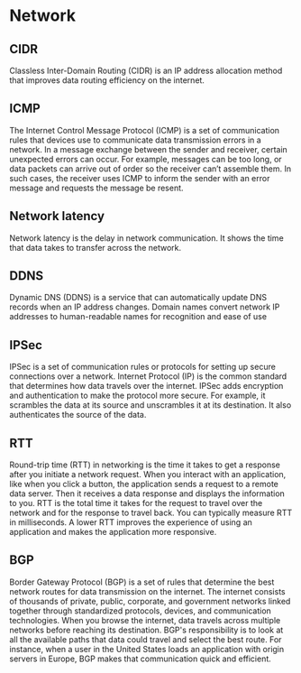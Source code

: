 # Network


## CIDR

Classless Inter-Domain Routing (CIDR) is an IP address allocation method that improves data routing efficiency on the internet.

## ICMP

The Internet Control Message Protocol (ICMP) is a set of communication rules that devices use to communicate data transmission errors in a network. In a message exchange between the sender and receiver, certain unexpected errors can occur. For example, messages can be too long, or data packets can arrive out of order so the receiver can’t assemble them. In such cases, the receiver uses ICMP to inform the sender with an error message and requests the message be resent.

## Network latency 

Network latency is the delay in network communication. It shows the time that data takes to transfer across the network.

## DDNS

Dynamic DNS (DDNS) is a service that can automatically update DNS records when an IP address changes. Domain names convert network IP addresses to human-readable names for recognition and ease of use

## IPSec

IPSec is a set of communication rules or protocols for setting up secure connections over a network. Internet Protocol (IP) is the common standard that determines how data travels over the internet. IPSec adds encryption and authentication to make the protocol more secure. For example, it scrambles the data at its source and unscrambles it at its destination. It also authenticates the source of the data. 




## RTT

Round-trip time (RTT) in networking is the time it takes to get a response after you initiate a network request. When you interact with an application, like when you click a button, the application sends a request to a remote data server. Then it receives a data response and displays the information to you. RTT is the total time it takes for the request to travel over the network and for the response to travel back. You can typically measure RTT in milliseconds. A lower RTT improves the experience of using an application and makes the application more responsive.


## BGP

Border Gateway Protocol (BGP) is a set of rules that determine the best network routes for data transmission on the internet. The internet consists of thousands of private, public, corporate, and government networks linked together through standardized protocols, devices, and communication technologies. When you browse the internet, data travels across multiple networks before reaching its destination. BGP's responsibility is to look at all the available paths that data could travel and select the best route. For instance, when a user in the United States loads an application with origin servers in Europe, BGP makes that communication quick and efficient.


